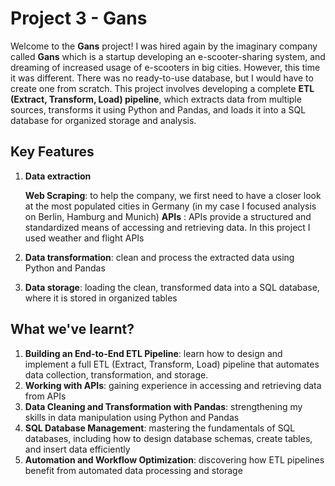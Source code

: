 # **Project 3 - Gans**

Welcome to the **Gans** project! I was hired again by the imaginary company called **Gans** which is a startup developing an e-scooter-sharing system, and dreaming of increased usage of e-scooters in big cities.
However, this time it was different. There was no ready-to-use database, but I would have to create one from scratch. 
This project involves developing a complete **ETL (Extract, Transform, Load) pipeline**, which extracts data from multiple sources, transforms it using Python and Pandas, and loads it into a SQL database for organized storage and analysis.

## Key Features

1. **Data extraction**
   
      **Web Scraping**: to help the company, we first need to have a closer look at the most populated cities in Germany (in my case I focused analysis on Berlin, Hamburg and Munich)
      **APIs** : APIs provide a structured and standardized means of accessing and retrieving data. In this project I used weather and flight APIs
   
3. **Data transformation**: clean and process the extracted data using Python and Pandas
   
4. **Data storage**: loading the clean, transformed data into a SQL database, where it is stored in organized tables


## What we've learnt?

1. **Building an End-to-End ETL Pipeline**: learn how to design and implement a full ETL (Extract, Transform, Load) pipeline that automates data collection, transformation, and storage.
2. **Working with APIs**: gaining experience in accessing and retrieving data from APIs
3. **Data Cleaning and Transformation with Pandas**: strengthening my skills in data manipulation using Python and Pandas
4. **SQL Database Management**: mastering the fundamentals of SQL databases, including how to design database schemas, create tables, and insert data efficiently
5. **Automation and Workflow Optimization**: discovering how ETL pipelines benefit from automated data processing and storage

